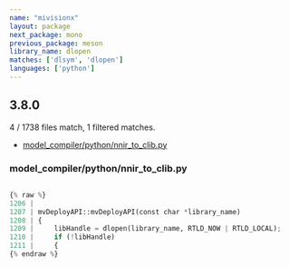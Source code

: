```yaml
---
name: "mivisionx"
layout: package
next_package: mono
previous_package: meson
library_name: dlopen
matches: ['dlsym', 'dlopen']
languages: ['python']
---
```

## 3.8.0
4 / 1738 files match, 1 filtered matches.

 - [model_compiler/python/nnir_to_clib.py](#model_compilerpythonnnir_to_clibpy)

### model_compiler/python/nnir_to_clib.py

```python

{% raw %}
1206 | 
1207 | mvDeployAPI::mvDeployAPI(const char *library_name)
1208 | {
1209 |     libHandle = dlopen(library_name, RTLD_NOW | RTLD_LOCAL);
1210 |     if (!libHandle)
1211 |     {
{% endraw %}

```